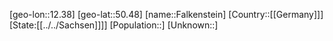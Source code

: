 ﻿---
location: [50.48,12.38]
type: City
tags:
- geo/City


SpocWebEntityId: 30123
isDeleted: false
confidential: public

---
[geo-lon::12.38]
[geo-lat::50.48]
[name::Falkenstein]
[Country::[[Germany]]]
[State:[[../../Sachsen]]]]
[Population::]
[Unknown::]

